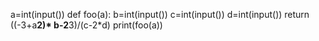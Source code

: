 a=int(input())
def foo(a):
    b=int(input())
    c=int(input())
    d=int(input())
    return ((-3+a**2)* b-2**3)/(c-2*d)
print(foo(a))
